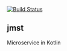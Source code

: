 [![Build Status](https://travis-ci.org/geralt3/jmst.svg?branch=master)](https://travis-ci.org/geralt3/jmst)

## jmst

Microservice in Kotlin